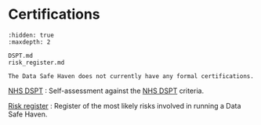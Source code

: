 # Certifications

```{toctree}
:hidden: true
:maxdepth: 2

DSPT.md
risk_register.md
```

```{important}
The Data Safe Haven does not currently have any formal certifications.
```

[NHS DSPT](DSPT.md)
: Self-assessment against the [NHS DSPT](https://www.dsptoolkit.nhs.uk/) criteria.

[Risk register](risk_register.md)
: Register of the most likely risks involved in running a Data Safe Haven.
